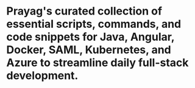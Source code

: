 # Prayag's curated collection of essential scripts, commands, and code snippets for Java, Angular, Docker, SAML, Kubernetes, and Azure to streamline daily full-stack development.
